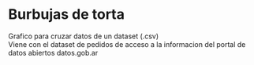 # Burbujas de torta
Grafico para cruzar datos de un dataset (.csv)<br>
Viene con el dataset de pedidos de acceso a la informacion del portal de datos abiertos datos.gob.ar